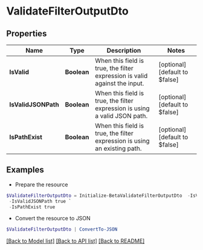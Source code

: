 # ValidateFilterOutputDto
## Properties

Name | Type | Description | Notes
------------ | ------------- | ------------- | -------------
**IsValid** | **Boolean** | When this field is true, the filter expression is valid against the input. | [optional] [default to $false]
**IsValidJSONPath** | **Boolean** | When this field is true, the filter expression is using a valid JSON path. | [optional] [default to $false]
**IsPathExist** | **Boolean** | When this field is true, the filter expression is using an existing path. | [optional] [default to $false]

## Examples

- Prepare the resource
```powershell
$ValidateFilterOutputDto = Initialize-BetaValidateFilterOutputDto  -IsValid true `
 -IsValidJSONPath true `
 -IsPathExist true
```

- Convert the resource to JSON
```powershell
$ValidateFilterOutputDto | ConvertTo-JSON
```

[[Back to Model list]](../README.md#documentation-for-models) [[Back to API list]](../README.md#documentation-for-api-endpoints) [[Back to README]](../README.md)

